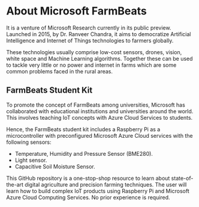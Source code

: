# About Microsoft FarmBeats

It is a venture of Microsoft Research currently in its public preview. Launched in 2015, by Dr. Ranveer Chandra, it aims to democratize Artificial Intelligence and Internet of Things technologies to farmers globally.

These technologies usually comprise low-cost sensors, drones, vision, white space and Machine Learning algorithms. Together these can be used to tackle very little or no power and internet in farms which are some common problems faced in the rural areas.

## FarmBeats Student Kit

To promote the concept of FarmBeats among universities, Microsoft has collaborated with educational institutions and universities around the world. This involves teaching IoT concepts with Azure Cloud Services to students.

Hence, the FarmBeats student kit includes a Raspberry Pi as a microcontroller with preconfigured Microsoft Azure Cloud services with the following sensors:

- Temperature, Humidity and Pressure Sensor (BME280).
- Light sensor.
- Capacitive Soil Moisture Sensor.

This GitHub repository is a one-stop-shop resource to learn about state-of-the-art digital agriculture and precision farming techniques. The user will learn how to build complex IoT products using Raspberry Pi and Microsoft Azure Cloud Computing Services. No prior experience is required.
